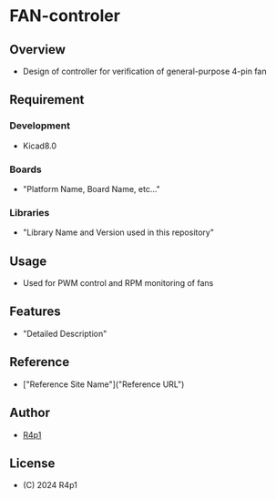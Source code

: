 # FAN-controler

## Overview
- Design of controller for verification of general-purpose 4-pin fan

## Requirement
### Development
- Kicad8.0
### Boards
- "Platform Name, Board Name, etc..."
### Libraries
- "Library Name and Version used in this repository"

## Usage
- Used for PWM control and RPM monitoring of fans

## Features
- "Detailed Description"

## Reference
- ["Reference Site Name"]("Reference URL")

## Author
- [R4p1](https://github.com/R4p1)

## License
- (C) 2024 R4p1
